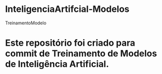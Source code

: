 # InteligenciaArtifcial-Modelos
TreinamentoModelo

# Este repositório foi criado para commit de Treinamento de Modelos de Inteligência Artificial. 
